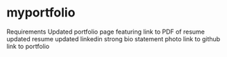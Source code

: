 # myportfolio

Requirements
    Updated portfolio page featuring
        <!-- project 1 -->
        <!-- two other homework assignments -->
        <!-- links to github profile -->
        <!-- email address and phone -->
        link to PDF of resume
        <!-- list of projects -->
            <!-- project title -->
            <!-- link to deployed project -->
            <!-- link to github repository -->
            <!-- screenshot of page -->
    <!-- updated github profile  -->
        <!-- profile picture -->
        <!-- bio -->
        <!-- location -->
        <!-- email -->
        <!-- link to portfolio -->
        <!-- pinned repositories  -->
            <!-- project 1 -->
            <!-- two other homework assignments -->
    updated resume
    updated linkedin
        strong bio statement
        photo
        link to github
        link to portfolio
